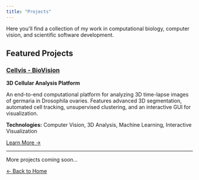 ```yaml
---
title: "Projects"
---
```


Here you'll find a collection of my work in computational biology, computer vision, and scientific software development.

## Featured Projects

### [Cellvis - BioVision](cellvis)

**3D Cellular Analysis Platform**

An end-to-end computational platform for analyzing 3D time-lapse images of germaria in Drosophila ovaries. Features advanced 3D segmentation, automated cell tracking, unsupervised clustering, and an interactive GUI for visualization.

**Technologies:** Computer Vision, 3D Analysis, Machine Learning, Interactive Visualization

[Learn More →](cellvis)

---

More projects coming soon...

[← Back to Home](/)